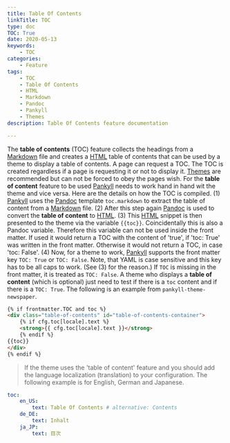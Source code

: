 ```yaml
---
title: Table Of Contents
linkTitle: TOC
type: doc
TOC: True
date: 2020-05-13
keywords:
    - TOC
categories:
    - Feature
tags:
    - TOC
    - Table Of Contents
    - HTML
    - Markdown
    - Pandoc
    - Pankyll
    - Themes
description: Table Of Contents feature documentation

---
```


The **table of contents** (TOC) feature collects the headings from a [Markdown]
file and creates a [HTML] table of contents that can be used by a theme to
display a table of contents. A page can request a TOC.  The TOC is created
regardless if a page is requesting it or not to display it. [Themes] are
recommended but can not be forced to obey the pages wish. For the **table of
content** feature to be used [Pankyll] needs to work hand in hand wit the theme
and vice versa. Here are the details on how the TOC is compiled.  (1) [Pankyll]
uses  the [Pandoc] template `toc.markdown` to extract the table of content from
a [Markdown] file.  (2) After this step again [Pandoc] is used to convert the
**table of content** to [HTML]. (3) This [HTML] snippet is then presented to
the theme via the variable `{{toc}}`. Coincidentally this is also a Pandoc
variable. Therefore this variable can not be used inside the front matter. If
used it would return a TOC with the content of 'true', if 'toc: True' was
written in the front matter. Otherwise it would not return a TOC, in case 'toc:
False'. (4) Now, for a theme to work, [Pankyll] supports the front matter key
`TOC: True` or `TOC: False`. Note, that YAML is case sensitive and this key has
to be all caps to work. (See (3) for the reason.) If `TOC` is missing in the
front matter, it is treated as `TOC: False`. A theme who displays a **table of
content** (which is optional) just need to test if there is a `toc` content and
if there is a `TOC: True`. The following is an example from
`pankyll-theme-newspaper`.

```html
{% if frontmatter.TOC and toc %}
<div class="table-of-contents" id="table-of-contents-container">
    {% if cfg.toc[locale].text %}
    <strong>{{ cfg.toc[locale].text }}</strong>
    {% endif %}
{{toc}}
</div>
{% endif %}

```

> If the theme uses the 'table of content' feature and you should add
> the language localization (translation) to your configuration. The
> following example is for English, German and Japanese.

```yaml
toc:
    en_US:
        text: Table Of Contents # alternative: Contents
    de_DE:
        text: Inhalt
    ja_JP:
        text: 目次
```

[HTML]: https://en.wikipedia.org/wiki/HTML
[Markdown]: https://en.wikipedia.org/wiki/Markdown
[Pandoc]: https://pandoc.org/
[Pankyll]: https://www.pankyll.org/
[Themes]: /en_US/Pankyll-Themes/
